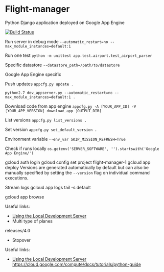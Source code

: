 # Flight-manager
Python Django application deployed on Google App Engine


[![Build Status](https://travis-ci.org/egenerat/flight-manager.svg?branch=master)](https://travis-ci.org/egenerat/flight-manager)

Run server in debug mode
`--automatic_restart=no --max_module_instances=default:1`

Run one test
`python -m unittest app.test.airport.test_airport_parser`

Specific datastore
`--datastore_path=/path/to/datastore`

Google App Engine specific

Push updates
`appcfg.py update .`

`python2.7 dev_appserver.py --automatic_restart=no --max_module_instances=default:1 .`

Download code from app engine
`appcfg.py -A [YOUR_APP_ID] -V [YOUR_APP_VERSION] download_app [OUTPUT_DIR]`

List versions
`appcfg.py list_versions .`

Set version
`appcfg.py set_default_version .`

Environment variable
`--env_var SKIP_MISSION_REFRESH=True`

Check if runs locally
`os.getenv('SERVER_SOFTWARE', '').startswith('Google App Engine/')`



gcloud auth login
gcloud config set project flight-manager-1
gcloud app deploy
Versions are generated automatically by default but can also be manually specified by setting the `--version` flag on individual command executions.

Stream logs
gcloud app logs tail -s default

gcloud app browse


Useful links:
- [Using the Local Development Server](https://cloud.google.com/appengine/docs/standard/python/tools/using-local-server)
- Multi type of planes

releases/4.0
- Stopover

Useful links:
- [Using the Local Development Server](https://cloud.google.com/appengine/docs/standard/python/tools/using-local-server)
https://cloud.google.com/compute/docs/tutorials/python-guide